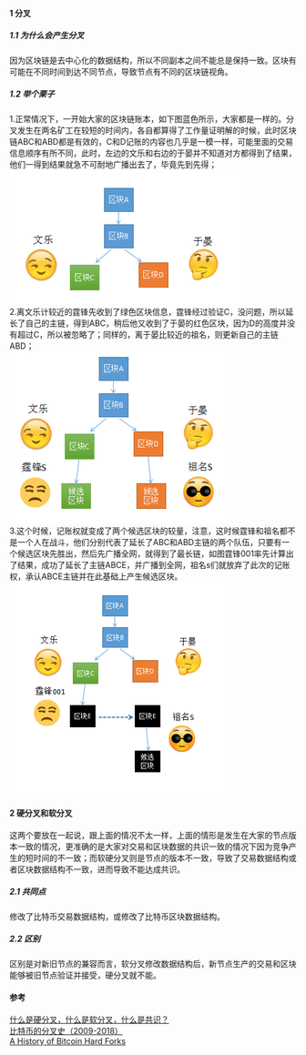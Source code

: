 #### 1 分叉
##### 1.1 为什么会产生分叉
因为区块链是去中心化的数据结构，所以不同副本之间不能总是保持一致。区块有可能在不同时间到达不同节点，导致节点有不同的区块链视角。
##### 1.2 举个栗子
1.正常情况下，一开始大家的区块链账本，如下图蓝色所示，大家都是一样的。分叉发生在两名矿工在较短的时间内，各自都算得了工作量证明解的时候，此时区块链ABC和ABD都是有效的，C和D记账的内容也几乎是一模一样，可能里面的交易信息顺序有所不同，此时，左边的文乐和右边的于晏并不知道对方都得到了结果，他们一得到结果就急不可耐地广播出去了，毕竟先到先得；   
![img-1](imgs/1-1.png)  
2.离文乐计较近的霆锋先收到了绿色区块信息，霆锋经过验证C，没问题，所以延长了自己的主链，得到ABC，稍后他又收到了于晏的红色区块，因为D的高度并没有超过C，所以被忽略了；同样的，离于晏比较近的祖名，则更新自己的主链ABD；    
![img-2](imgs/1-2.png)   
3.这个时候，记账权就变成了两个候选区块的较量，注意，这时候霆锋和祖名都不是一个人在战斗，他们分别代表了延长了ABC和ABD主链的两个队伍，只要有一个候选区块先胜出，然后先广播全网，就得到了最长链，如图霆锋001率先计算出了结果，成功了延长了主链ABCE，并广播到全网，祖名s们就放弃了此次的记账权，承认ABCE主链并在此基础上产生候选区块。  
![img-3](imgs/1-3.png)   
#### 2 硬分叉和软分叉
这两个要放在一起说，跟上面的情况不太一样，上面的情形是发生在大家的节点版本一致的情况，更准确的是大家对交易和区块数据的共识一致的情况下因为竞争产生的短时间的不一致；而软硬分叉则是节点的版本不一致，导致了交易数据结构或者区块数据结构不一致，进而导致不能达成共识。
##### 2.1 共同点
修改了比特币交易数据结构，或修改了比特币区块数据结构。
##### 2.2 区别
区别是对新旧节点的兼容而言，软分叉修改数据结构后，新节点生产的交易和区块能够被旧节点验证并接受，硬分叉就不能。

#### 参考
[什么是硬分叉，什么是软分叉，什么是共识？](https://www.8btc.com/article/105773)  
[比特币的分叉史（2009-2018）](https://zhuanlan.zhihu.com/p/62895584)  
[A History of Bitcoin Hard Forks](https://www.investopedia.com/tech/history-bitcoin-hard-forks/)
